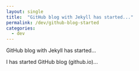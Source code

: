 ```yaml
---
layout: single
title:  "GitHub blog with Jekyll has started..."
permalink: /dev/github-blog-started
categories:
  - dev
---
```


GitHub blog with Jekyll has started...

I has started GitHub blog (github.io)...

